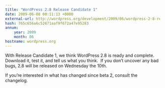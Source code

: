 ```yaml
---
title: "WordPress 2.8 Release Candidate 1"
date: 2009-06-08 00:11:13 +0000
external-url: http://wordpress.org/development/2009/06/wordpress-2-8-release-candidate-1/
hash: 765c656a6c52671aaf9f672a47e95283
annum:
    year: 2009
    month: 06
hostname: wordpress.org
---
```


With Release Candidate 1, we think WordPress 2.8 is ready and complete.  Download it, test it, and tell us what you think.  If you don’t uncover any bad bugs, 2.8 will be released on Wednesday the 10th.

If you’re interested in what has changed since beta 2, consult the changelog.

